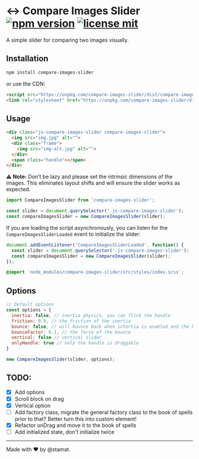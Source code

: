 # ↔️ Compare Images Slider [![npm version](https://img.shields.io/npm/v/compare-images-slider)](https://www.npmjs.com/package/compare-images-slider) [![license mit](https://img.shields.io/badge/license-MIT-green)](https://github.com/stamat/compare-images-slider/blob/main/LICENSE)

A simple slider for comparing two images visually.

## Installation

```bash
npm install compare-images-slider
```

or use the CDN:

```html
<script src="https://unpkg.com/compare-images-slider/dist/compare-images-slider.min.js"></script>
<link rel="stylesheet" href="https://unpkg.com/compare-images-slider/dist/compare-images-slider.min.css">
```

## Usage

```html
<div class="js-compare-images-slider compare-images-slider">
  <img src="img.jpg" alt="">
  <div class="frame">
    <img src="img-alt.jpg" alt="">
  </div>
  <span class="handle"></span>
</div>
```

**⚠️ Note:** Don't be lazy and please set the intrinsic dimensions of the images. This eliminates layout shifts and will ensure the slider works as expected.

```javascript
import CompareImagesSlider from 'compare-images-slider';

const slider = document.querySelector('.js-compare-images-slider');
const compareImagesSlider = new CompareImagesSlider(slider);
```

If you are loading the script asynchronously, you can listen for the `CompareImagesSliderLoaded` event to initialize the slider:

```javascript
document.addEventListener('CompareImagesSliderLoaded', function() {
  const slider = document.querySelector('.js-compare-images-slider');
  const compareImagesSlider = new CompareImagesSlider(slider);
});
```

```scss
@import 'node_modules/compare-images-slider/src/styles/index.scss';
```

## Options

```javascript
// Default options
const options = {
  inertia: false, // inertia physics, you can flick the handle
  friction: 0.9, // the friction of the inertia
  bounce: false, // will bounce back when intertia is enabled and the boundary is reached
  bounceFactor: 0.1, // the force of the bounce
  vertical: false // vertical slider
  onlyHandle: true // only the handle is draggable
}

new CompareImagesSlider(slider, options);
```

## TODO:

- [x] Add options
- [x] Scroll block on drag
- [x] Vertical option
- [ ] Add factory class, migrate the general factory class to the book of spells prior to that? Better turn this into custom element!
- [x] Refactor onDrag and move it to the book of spells
- [ ] Add initialized state, don't initialize twice

---

Made with ❤️ by @stamat.
